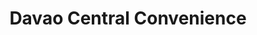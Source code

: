 ---
title: "Davao Central Convenience"
url: /surigao/davao-central-convenience/
shop: convenience
---